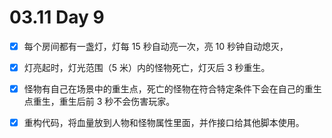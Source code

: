 # 03.11 Day 9

- [x] 每个房间都有一盏灯，灯每 15 秒自动亮一次，亮 10 秒钟自动熄灭，
- [x] 灯亮起时，灯光范围（5 米）内的怪物死亡，灯灭后 3 秒重生。
- [x] 怪物有自己在场景中的重生点，死亡的怪物在符合特定条件下会在自己的重生点重生，重生后前 3 秒不会伤害玩家。
- [x] 重构代码，将血量放到人物和怪物属性里面，并作接口给其他脚本使用。

